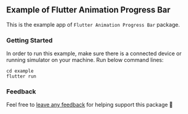 ## Example of Flutter Animation Progress Bar

This is the example app of ```Flutter Animation Progress Bar``` package.


### Getting Started

In order to run this example, make sure there is a connected device or running simulator on your machine. Run below command lines:
```
cd example
flutter run
```


### Feedback

Feel free to [leave any feedback](https://github.com/ltdangkhoa)
for helping support this package 🍻 
